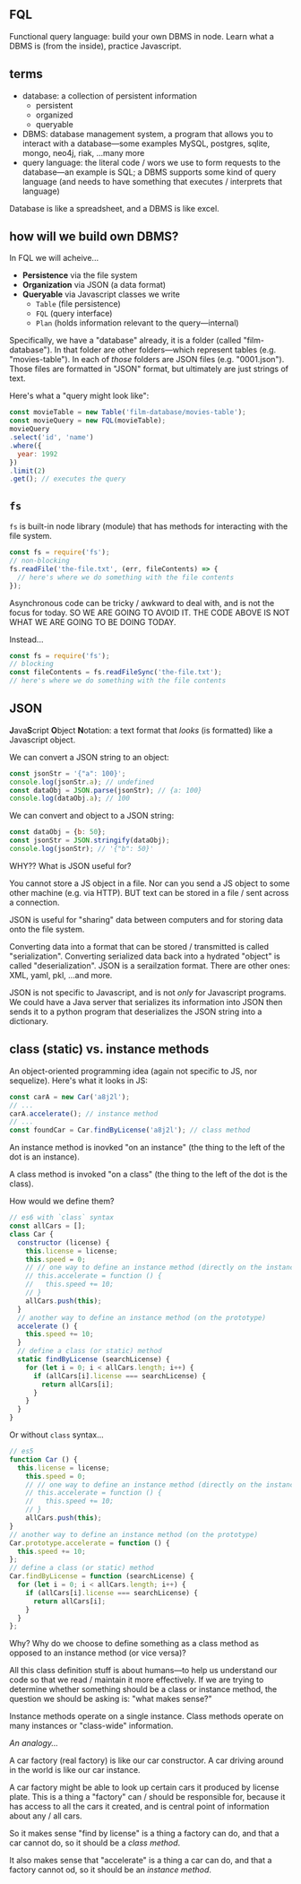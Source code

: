 ## FQL

Functional query language: build your own DBMS in node. Learn what a DBMS is (from the inside), practice Javascript.

## terms

- database: a collection of persistent information
  - persistent
  - organized
  - queryable
- DBMS: database management system, a program that allows you to interact with a database—some examples MySQL, postgres, sqlite, mongo, neo4j, riak, ...many more
- query language: the literal code / wors we use to form requests to the database—an example is SQL; a DBMS supports some kind of query language (and needs to have something that executes / interprets that language)

Database is like a spreadsheet, and a DBMS is like excel.

## how will we build own DBMS?

In FQL we will acheive...

- **Persistence** via the file system
- **Organization** via JSON (a data format)
- **Queryable** via Javascript classes we write
  - `Table` (file persistence)
  - `FQL` (query interface)
  - `Plan` (holds information relevant to the query—internal)

Specifically, we have a "database" already, it is a folder (called "film-database"). In that folder are other folders—which represent tables (e.g. "movies-table"). In each of *those* folders are JSON files (e.g. "0001.json"). Those files are formatted in "JSON" format, but ultimately are just strings of text.

Here's what a "query might look like":

```js
const movieTable = new Table('film-database/movies-table');
const movieQuery = new FQL(movieTable);
movieQuery
.select('id', 'name')
.where({
  year: 1992
})
.limit(2)
.get(); // executes the query
```

## `fs`

`fs` is built-in node library (module) that has methods for interacting with the file system.

```js
const fs = require('fs');
// non-blocking
fs.readFile('the-file.txt', (err, fileContents) => {
  // here's where we do something with the file contents
});
```

Asynchronous code can be tricky / awkward to deal with, and is not the focus for today. SO WE ARE GOING TO AVOID IT. THE CODE ABOVE IS NOT WHAT WE ARE GOING TO BE DOING TODAY.

Instead...

```js
const fs = require('fs');
// blocking
const fileContents = fs.readFileSync('the-file.txt');
// here's where we do something with the file contents
```

## JSON

**J**ava**S**cript **O**bject **N**otation: a text format that *looks* (is formatted) like a Javascript object.

We can convert a JSON string to an object:

```js
const jsonStr = '{"a": 100}';
console.log(jsonStr.a); // undefined
const dataObj = JSON.parse(jsonStr); // {a: 100}
console.log(dataObj.a); // 100
```

We can convert and object to a JSON string:

```js
const dataObj = {b: 50};
const jsonStr = JSON.stringify(dataObj);
console.log(jsonStr); // '{"b": 50}'
```

WHY?? What is JSON useful for?

You cannot store a JS object in a file. Nor can you send a JS object to some other machine (e.g. via HTTP). BUT text can be stored in a file / sent across a connection.

JSON is useful for "sharing" data between computers and for storing data onto the file system.

Converting data into a format that can be stored / transmitted is called "serialization". Converting serialized data back into a hydrated "object" is called "deserialization". JSON is a serailzation format. There are other ones: XML, yaml, pkl, ...and more.

JSON is not specific to Javascript, and is not *only* for Javascript programs. We could have a Java server that serializes its information into JSON then sends it to a python program that deserializes the JSON string into a dictionary.

## class (static) vs. instance methods

An object-oriented programming idea (again not specific to JS, nor sequelize). Here's what it looks in JS:

```js
const carA = new Car('a8j2l');
// ...
carA.accelerate(); // instance method
// ...
const foundCar = Car.findByLicense('a8j2l'); // class method
```

An instance method is inovked "on an instance" (the thing to the left of the dot is an instance).

A class method is invoked "on a class" (the thing to the left of the dot is the class).

How would we define them?

```js
// es6 with `class` syntax
const allCars = [];
class Car {
  constructor (license) {
    this.license = license;
    this.speed = 0;
    // // one way to define an instance method (directly on the instance object)
    // this.accelerate = function () {
    //   this.speed += 10;
    // }
    allCars.push(this);
  }
  // another way to define an instance method (on the prototype)
  accelerate () {
    this.speed += 10;
  }
  // define a class (or static) method
  static findByLicense (searchLicense) {
    for (let i = 0; i < allCars.length; i++) {
      if (allCars[i].license === searchLicense) {
        return allCars[i];
      }
    }
  }
}
```

Or without `class` syntax...

```js
// es5
function Car () {
  this.license = license;
    this.speed = 0;
    // // one way to define an instance method (directly on the instance object)
    // this.accelerate = function () {
    //   this.speed += 10;
    // }
    allCars.push(this);
}
// another way to define an instance method (on the prototype)
Car.prototype.accelerate = function () {
  this.speed += 10;
};
// define a class (or static) method
Car.findByLicense = function (searchLicense) {
  for (let i = 0; i < allCars.length; i++) {
    if (allCars[i].license === searchLicense) {
      return allCars[i];
    }
  }
};
```

Why? Why do we choose to define something as a class method as opposed to an instance method (or vice versa)?

All this class definition stuff is about humans—to help us understand our code so that we read / maintain it more effectively. If we are trying to determine whether something should be a class or instance method, the question we should be asking is: "what makes sense?"

Instance methods operate on a single instance. Class methods operate on many instances or "class-wide" information.

*An analogy...*

A car factory (real factory) is like our car constructor. A car driving around in the world is like our car instance.

A car factory might be able to look up certain cars it produced by license plate. This is a thing a "factory" can / should be responsible for, because it has access to all the cars it created, and is central point of information about any / all cars.

So it makes sense "find by license" is a thing a factory can do, and that a car cannot do, so it should be a *class method*.

It also makes sense that "accelerate" is a thing a car can do, and that a factory cannot od, so it should be an *instance method*.
